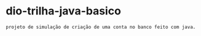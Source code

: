 # dio-trilha-java-basico

`` projeto de simulação de criação de uma conta no banco feito com java.
``
